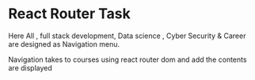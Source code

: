 # React Router Task
Here All , full stack development, Data science , Cyber Security & Career are designed as Navigation menu.

Navigation takes to courses using react router dom and add the contents are displayed



